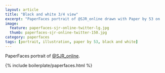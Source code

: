 ```yaml
---
layout: article
title: "Black and white 3/4 view"
excerpt: "PaperFaces portrait of @SJR_online drawn with Paper by 53 on an iPad."
image: 
  feature: paperfaces-sjr-online-twitter-lg.jpg
  thumb: paperfaces-sjr-online-twitter-150.jpg
category: paperfaces
tags: [portrait, illustration, paper by 53, black and white]
---
```


PaperFaces portrait of [@SJR_online](http://twitter.com/SJR_online).

{% include boilerplate/paperfaces.html %}